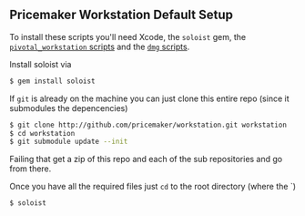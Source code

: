 ## Pricemaker Workstation Default Setup

To install these scripts you'll need Xcode, the `soloist` gem, the [`pivotal_workstation` scripts](http://github.com/pivotal/pivotal_workstation) and the [`dmg` scripts](http://github.com/opscode-cookbooks/dmg).

Install soloist via

```bash
$ gem install soloist
```

If `git` is already on the machine you can just clone this entire repo (since it submodules the depencencies)

```bash
$ git clone http://github.com/pricemaker/workstation.git workstation
$ cd workstation
$ git submodule update --init
```

Failing that get a zip of this repo and each of the sub repositories and go from there.

Once you have all the required files just `cd` to the root directory (where the `)

```bash 
$ soloist
```